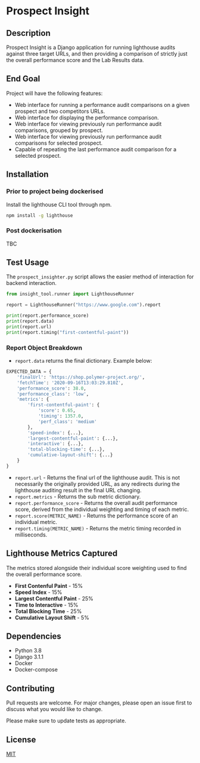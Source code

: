 # Prospect Insight

## Description
Prospect Insight is a Django application for running lighthouse audits against three target URLs, and then providing a comparison of strictly just the overall performance score and the Lab Results data.

## End Goal
Project will have the following features:
- Web interface for running a performance audit comparisons on a given prospect and two competitors URLs.
- Web interface for displaying the performance comparison.
- Web interface for viewing previously run performance audit comparisons, grouped by prospect.
- Web interface for viewing previously run performance audit comparisons for selected prospect.
- Capable of repeating the last performance audit comparison for a selected prospect.

## Installation

### Prior to project being dockerised

Install the lighthouse CLI tool through npm.

```bash
npm install -g lighthouse
```

### Post dockerisation
TBC

## Test Usage

The `prospect_insighter.py` script allows the easier method of interaction for backend interaction.

```python
from insight_tool.runner import LighthouseRunner

report = LighthouseRunner("https://www.google.com").report

print(report.performance_score)
print(report.data)
print(report.url)
print(report.timing("first-contentful-paint"))
```

### Report Object Breakdown

- `report.data` returns the final dictionary. Example below:

```python
EXPECTED_DATA = {
    'finalUrl': 'https://shop.polymer-project.org/',
    'fetchTime': '2020-09-16T13:03:29.810Z',
    'performance_score': 38.0,
    'performance_class': 'low',
    'metrics': {
        'first-contentful-paint': {
            'score': 0.65,
            'timing': 1357.0, 
            'perf_class': 'medium'
        },
        'speed-index': {...},
        'largest-contentful-paint': {...},
        'interactive': {...},
        'total-blocking-time': {...},
        'cumulative-layout-shift': {...}
    }
}
```

- `report.url` - Returns the final url of the lighthouse audit. This is not necessarily the originally provided URL, as any redirects during the lighthouse auditing result in the final URL changing.
- `report.metrics` - Returns the sub metric dictionary.
- `report.performance_score` - Returns the overall audit performance score, derived from the individual weighting and timing of each metric.
- `report.score(METRIC_NAME)` - Returns the performance score of an individual metric.
- `report.timing(METRIC_NAME)` - Returns the metric timing recorded in milliseconds.

## Lighthouse Metrics Captured
The metrics stored alongside their individual score weighting used to find the overall performance score.

- **First Contenful Paint** - 15%
- **Speed Index** - 15%
- **Largest Contentful Paint** - 25%
- **Time to Interactive** - 15%
- **Total Blocking Time** - 25%
- **Cumulative Layout Shift** - 5%

## Dependencies
- Python 3.8
- Django 3.1.1
- Docker
- Docker-compose

## Contributing
Pull requests are welcome. For major changes, please open an issue first to discuss what you would like to change.

Please make sure to update tests as appropriate.

## License
[MIT](https://choosealicense.com/licenses/mit/)
